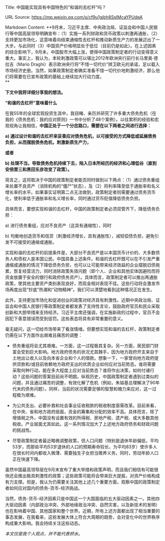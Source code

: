 Title: 中国能实现具有中国特色的“和谐的去杠杆”吗？

URL Source: https://mp.weixin.qq.com/s/cf9u1gjbh8SsIMcaYPUdeA

Markdown Content:
**9月末，习近平主席、中央政治局、证监会和中国人民银行等中国高层领导明确宣布：（1）实施一系列财政和货币政策以刺激再通胀，（2）支持更加市场化，这意味着向结束通缩性去杠杆和推动新质生产力的发展迈出了一大步。与此同时（3）中国资产价格明显处于低位（目前仍是如此）。在上述因素的综合影响下，9月末，中国股市大幅上涨，使得中国政策制定者的行动变得意义重大。事实上，我认为，本轮刺激政策可以堪比2012年欧洲央行前行长马里奥·德拉吉（Mario Draghi）表示欧洲央行将“不惜一切代价”捍卫欧元的承诺，足以载入市场经济史册。当然，如果政策制定者确实准备不惜一切代价地刺激经济，那么他们将需要在已宣布政策的基础上继续加大行动力度。  
**

**下文中我将详细分享我的想法。**

**“和谐的去杠杆”意味着什么**

在我55年的全球宏观投资生涯中，我目睹、亲历并研究了许多重大债务危机（在我的《债务危机：我的应对原则》一书中分析了48个案例）。以往累积的经验和宏观视角让我相信，**中国正处于一个分岔路口，需要在以下两者之间进行选择：**

**a) 通过设计和谐的去杠杆来妥善应对债务危机，以可接受的方式降低或延展债务负担，从而摆脱债务危机，刺激新质生产力，**

**或者**

**b) 处理不当，导致债务危机持续下去，陷入日本所经历的经济和心理低谷（直到安倍晋三和黑田东彦改变了政策）。**

简言之，这将取决于中国的政策制定者能否同时做到以下两点：（1）通过债务重组来处置不良资产（消除机构的“僵尸”状态），及（2）将利率降至低于通胀率和名义增长率的水平。如果事实证明第二点无法做到，政策制定者则需要通过债务货币化，使利率低于通胀率和名义增长率，同时通过货币贬值降低债务负担。

具体而言，要想实现和谐的去杠杆，中国的政策制定者必须双管齐下，降低债务负担：

a) 进行债务重组，应对不良资产（这具有通缩性），同时

b) 均衡地创造货币和信贷（刺激经济增长，具有通胀性），减轻偿债负担，避免引发不可接受的通缩或通胀。

实现和谐的去杠杆的前提条件是，大部分不良资产是以本国货币计价的、大多数债务人和债权人是本国公民。中国具备上述条件。和谐的去杠杆既可以在不引发严重通缩或通胀的情况下降低债务负担，也可以让可能带来经济效益的企业摆脱旧债拖累，恢复经营活力，同时消除政策失效问题（即个人、企业和其他实体因避险而将资金放置于安全的银行和政府债务资产）。具体而言，政策制定者可以推出再通胀政策，使其他主要资产类别表现良好，而现金相对表现不佳。这些行动将会激发市场再度出现“抄底”热潮和“动物精神”。我们可以清楚地看到这种情况正在发生。

此外，支持更加市场化和促进创业的政策对经济具有刺激性。近期中央政治局、证监会和中国人民银行等政策制定者都发表了支持性言论，鼓励政府官员和民众采取创新和大胆举措来支持经济。习近平主席还强调，在实施新政的过程中，官员不会因犯下善意错误而受到惩罚。这些表态将具有非常重要的意义。

毫无疑问，这一切给市场带来了看涨情绪。但要想实现和谐的去杠杆，政策制定者仍需在以下方面作出艰难且痛苦的调整：

*   债务重组将会尤其艰难。一方面，这一过程极其复杂。另一方面，居民部门财富会受到巨大影响。地方政府债务的状况尤其棘手，因为地方政府开支来自于土地出让收入以及向本省企业和个人的借款。想象一下，一家曾向地方政府提供贷款和/或目前依赖地方政府支出的优质企业如何应对当前势态。谁将需要采取何种行动，能在多大程度上应对当前势态？谁将作出决策，如何付诸行动？这些问题的答案目前尚不明朗。纵观历史，中国政策制定者遇到过类似的问题，并且通过痛苦的调整，有效化解了危机（例如，朱镕基总理解决了90年代末的债务问题）。同样，当前的状况需要足够的智慧和魄力来应对，这一过程极为艰难。
    
*   为公共支出、必要补救和社会事业征收税款的税收制度亟需改革。目前来看，在中央、省和地方政府层面，资金的筹集和分配的效率不高。具体而言，除了增值税之外，中国没有设置有效的所得税、房地产税、遗产税、或大多数其他税收。产业层面尤其如此。这一系列情况加大了上述地方政府债务和财政问题的挑战性。
    
*   尽管政策制定者最近略微调整政策，但人口问题（特别是退休年龄偏低，平均53岁，而那些平均53岁退休的人口的预期寿命较长，为平均83岁）使许多人在很长时间内都收入微薄、需要独生子女担当赡养义务。同时，劳动年龄人口正在快速下降。
    

虽然中国最高领导层在9月末宣布了重大举措和政策声明，而且我们相信有可能很快还会推出极具刺激性的政策；这些政策可能将会带来巨大提振，对资产价格构成有力支撑。但是，我认为仍需要关注其他上述几个重要方面，观察中国的政策制定者如何应对国内的债务-货币-经济挑战。

当然，债务-货币-经济因素只是中国这一个大国面临的五大驱动因素之一。其他四大驱动因素（内部政治冲突、外部地缘政治冲突、自然灾害，以及新技术的发明）也在影响着中国、其他国家和整个世界。近期，所有上述方面都出现了相当重要的事态发展，在我看来，这些发展大体上符合大周期的趋势，会对变化中的世界秩序构成重大影响。我会持续关注这些动态。

_本文仅是我个人观点，并不能代表桥水。_
